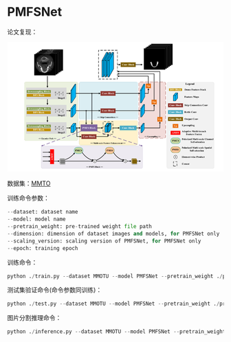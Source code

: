 # PMFSNet

论文复现：

![image-20250604153728722](assets/image-20250604153728722.png)

数据集：[MMTO](https://pan.baidu.com/share/init?surl=0AT7fqgbK2s507tr1MfpTQ&pwd=mo3c)

训练命令参数：

```py
--dataset: dataset name
--model: model name
--pretrain_weight: pre-trained weight file path
--dimension: dimension of dataset images and models, for PMFSNet only
--scaling_version: scaling version of PMFSNet, for PMFSNet only
--epoch: training epoch
```

训练命令：

```py
python ./train.py --dataset MMOTU --model PMFSNet --pretrain_weight ./pretrain/PMFSNet2D-basic_ILSVRC2012.pth --dimension 2d --scaling_version BASIC --epoch 2000
```

测试集验证命令(命令参数同训练)：

```py
python ./test.py --dataset MMOTU --model PMFSNet --pretrain_weight ./pretrain/PMFSNet2D-BASIC_MMOTU.pth --dimension 2d --scaling_version BASIC
```

图片分割推理命令：

```py
python ./inference.py --dataset MMOTU --model PMFSNet --pretrain_weight ./pretrain/PMFSNet2D-BASIC_MMOTU.pth --dimension 2d --scaling_version BASIC --image_path ./images/453.JPG
```

